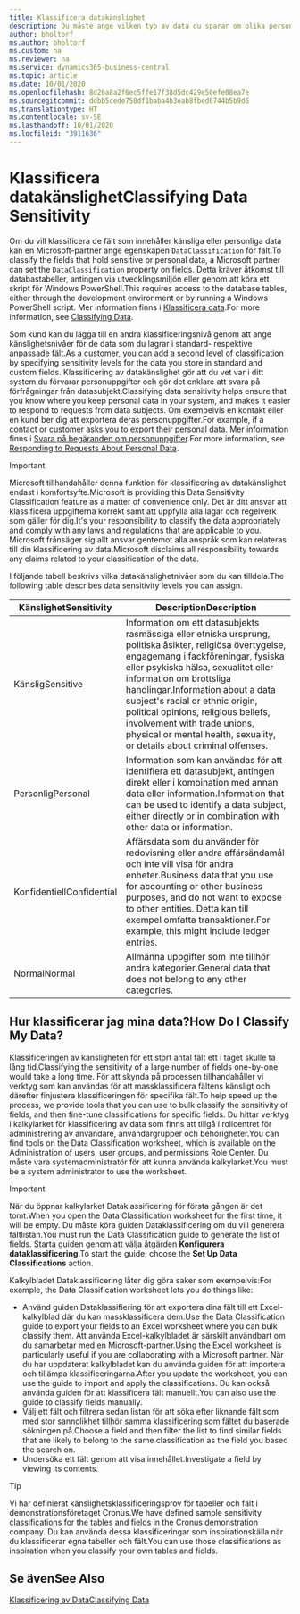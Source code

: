 ```yaml
---
title: Klassificera datakänslighet
description: Du måste ange vilken typ av data du sparar om olika personer så att du kan svara på begäranden från dessa (datasubjekten).
author: bholtorf
ms.author: bholtorf
ms.custom: na
ms.reviewer: na
ms.service: dynamics365-business-central
ms.topic: article
ms.date: 10/01/2020
ms.openlocfilehash: 8d26a8a2f6ec5ffe17f38d5dc429e50efe08ea7e
ms.sourcegitcommit: ddbb5cede750df1baba4b3eab8fbed6744b5b9d6
ms.translationtype: HT
ms.contentlocale: sv-SE
ms.lasthandoff: 10/01/2020
ms.locfileid: "3911636"
---
```

# <a name="classifying-data-sensitivity"></a><span data-ttu-id="d3558-103">Klassificera datakänslighet</span><span class="sxs-lookup"><span data-stu-id="d3558-103">Classifying Data Sensitivity</span></span>
<span data-ttu-id="d3558-104">Om du vill klassificera de fält som innehåller känsliga eller personliga data kan en Microsoft-partner ange egenskapen ```DataClassification``` för fält.</span><span class="sxs-lookup"><span data-stu-id="d3558-104">To classify the fields that hold sensitive or personal data, a Microsoft partner can set the ```DataClassification``` property on fields.</span></span> <span data-ttu-id="d3558-105">Detta kräver åtkomst till databastabeller, antingen via utvecklingsmiljön eller genom att köra ett skript för Windows PowerShell.</span><span class="sxs-lookup"><span data-stu-id="d3558-105">This requires access to the database tables, either through the development environment or by running a Windows PowerShell script.</span></span> <span data-ttu-id="d3558-106">Mer information finns i [Klassificera data](/dynamics365/business-central/dev-itpro/developer/devenv-classifying-data).</span><span class="sxs-lookup"><span data-stu-id="d3558-106">For more information, see [Classifying Data](/dynamics365/business-central/dev-itpro/developer/devenv-classifying-data).</span></span>  

<span data-ttu-id="d3558-107">Som kund kan du lägga till en andra klassificeringsnivå genom att ange känslighetsnivåer för de data som du lagrar i standard- respektive anpassade fält.</span><span class="sxs-lookup"><span data-stu-id="d3558-107">As a customer, you can add a second level of classification by specifying sensitivity levels for the data you store in standard and custom fields.</span></span> <span data-ttu-id="d3558-108">Klassificering av datakänslighet gör att du vet var i ditt system du förvarar personuppgifter och gör det enklare att svara på förfrågningar från datasubjekt.</span><span class="sxs-lookup"><span data-stu-id="d3558-108">Classifying data sensitivity helps ensure that you know where you keep personal data in your system, and makes it easier to respond to requests from data subjects.</span></span> <span data-ttu-id="d3558-109">Om exempelvis en kontakt eller en kund ber dig att exportera deras personuppgifter.</span><span class="sxs-lookup"><span data-stu-id="d3558-109">For example, if a contact or customer asks you to export their personal data.</span></span> <span data-ttu-id="d3558-110">Mer information finns i [Svara på begäranden om personuppgifter](admin-responding-to-requests-about-personal-data.md).</span><span class="sxs-lookup"><span data-stu-id="d3558-110">For more information, see [Responding to Requests About Personal Data](admin-responding-to-requests-about-personal-data.md).</span></span>

> [!Important]
> <span data-ttu-id="d3558-111">Microsoft tillhandahåller denna funktion för klassificering av datakänslighet endast i komfortsyfte.</span><span class="sxs-lookup"><span data-stu-id="d3558-111">Microsoft is providing this Data Sensitivity Classification feature as a matter of convenience only.</span></span> <span data-ttu-id="d3558-112">Det är ditt ansvar att klassificera uppgifterna korrekt samt att uppfylla alla lagar och regelverk som gäller för dig.</span><span class="sxs-lookup"><span data-stu-id="d3558-112">It's your responsibility to classify the data appropriately and comply with any laws and regulations that are applicable to you.</span></span> <span data-ttu-id="d3558-113">Microsoft frånsäger sig allt ansvar gentemot alla anspråk som kan relateras till din klassificering av data.</span><span class="sxs-lookup"><span data-stu-id="d3558-113">Microsoft disclaims all responsibility towards any claims related to your classification of the data.</span></span>  

<span data-ttu-id="d3558-114">I följande tabell beskrivs vilka datakänslighetnivåer som du kan tilldela.</span><span class="sxs-lookup"><span data-stu-id="d3558-114">The following table describes data sensitivity levels you can assign.</span></span>

|<span data-ttu-id="d3558-115">Känslighet</span><span class="sxs-lookup"><span data-stu-id="d3558-115">Sensitivity</span></span>|<span data-ttu-id="d3558-116">Description</span><span class="sxs-lookup"><span data-stu-id="d3558-116">Description</span></span>|
|----|----|
|<span data-ttu-id="d3558-117">Känslig</span><span class="sxs-lookup"><span data-stu-id="d3558-117">Sensitive</span></span> | <span data-ttu-id="d3558-118">Information om ett datasubjekts rasmässiga eller etniska ursprung, politiska åsikter, religiösa övertygelse, engagemang i fackföreningar, fysiska eller psykiska hälsa, sexualitet eller information om brottsliga handlingar.</span><span class="sxs-lookup"><span data-stu-id="d3558-118">Information about a data subject's racial or ethnic origin, political opinions, religious beliefs, involvement with trade unions, physical or mental health, sexuality, or details about criminal offenses.</span></span> |
|<span data-ttu-id="d3558-119">Personlig</span><span class="sxs-lookup"><span data-stu-id="d3558-119">Personal</span></span> | <span data-ttu-id="d3558-120">Information som kan användas för att identifiera ett datasubjekt, antingen direkt eller i kombination med annan data eller information.</span><span class="sxs-lookup"><span data-stu-id="d3558-120">Information that can be used to identify a data subject, either directly or in combination with other data or information.</span></span>|
|<span data-ttu-id="d3558-121">Konfidentiell</span><span class="sxs-lookup"><span data-stu-id="d3558-121">Confidential</span></span> | <span data-ttu-id="d3558-122">Affärsdata som du använder för redovisning eller andra affärsändamål och inte vill visa för andra enheter.</span><span class="sxs-lookup"><span data-stu-id="d3558-122">Business data that you use for accounting or other business purposes, and do not want to expose to other entities.</span></span> <span data-ttu-id="d3558-123">Detta kan till exempel omfatta transaktioner.</span><span class="sxs-lookup"><span data-stu-id="d3558-123">For example, this might include ledger entries.</span></span>|
|<span data-ttu-id="d3558-124">Normal</span><span class="sxs-lookup"><span data-stu-id="d3558-124">Normal</span></span> | <span data-ttu-id="d3558-125">Allmänna uppgifter som inte tillhör andra kategorier.</span><span class="sxs-lookup"><span data-stu-id="d3558-125">General data that does not belong to any other categories.</span></span>|

## <a name="how-do-i-classify-my-data"></a><span data-ttu-id="d3558-126">Hur klassificerar jag mina data?</span><span class="sxs-lookup"><span data-stu-id="d3558-126">How Do I Classify My Data?</span></span>
<span data-ttu-id="d3558-127">Klassificeringen av känsligheten för ett stort antal fält ett i taget skulle ta lång tid.</span><span class="sxs-lookup"><span data-stu-id="d3558-127">Classifying the sensitivity of a large number of fields one-by-one would take a long time.</span></span> <span data-ttu-id="d3558-128">För att skynda på processen tillhandahåller vi verktyg som kan användas för att massklassificera fältens känsligt och därefter finjustera klassificeringen för specifika fält.</span><span class="sxs-lookup"><span data-stu-id="d3558-128">To help speed up the process, we provide tools that you can use to bulk classify the sensitivity of fields, and then fine-tune classifications for specific fields.</span></span> <span data-ttu-id="d3558-129">Du hittar verktyg i kalkylarket för klassificering av data som finns att tillgå i rollcentret för administrering av användare, användargrupper och behörigheter.</span><span class="sxs-lookup"><span data-stu-id="d3558-129">You can find tools on the Data Classification worksheet, which is available on the Administration of users, user groups, and permissions Role Center.</span></span> <span data-ttu-id="d3558-130">Du måste vara systemadministratör för att kunna använda kalkylarket.</span><span class="sxs-lookup"><span data-stu-id="d3558-130">You must be a system administrator to use the worksheet.</span></span>

> [!Important]
> <span data-ttu-id="d3558-131">När du öppnar kalkylarket Dataklassificering för första gången är det tomt.</span><span class="sxs-lookup"><span data-stu-id="d3558-131">When you open the Data Classification worksheet for the first time, it will be empty.</span></span> <span data-ttu-id="d3558-132">Du måste köra guiden Dataklassificering om du vill generera fältlistan.</span><span class="sxs-lookup"><span data-stu-id="d3558-132">You must run the Data Classification guide to generate the list of fields.</span></span> <span data-ttu-id="d3558-133">Starta guiden genom att välja åtgärden **Konfigurera dataklassificering**.</span><span class="sxs-lookup"><span data-stu-id="d3558-133">To start the guide, choose the **Set Up Data Classifications** action.</span></span>

<span data-ttu-id="d3558-134">Kalkylbladet Dataklassificering låter dig göra saker som exempelvis:</span><span class="sxs-lookup"><span data-stu-id="d3558-134">For example, the Data Classification worksheet lets you do things like:</span></span>  

* <span data-ttu-id="d3558-135">Använd guiden Dataklassifiering för att exportera dina fält till ett Excel-kalkylblad där du kan massklassificera dem.</span><span class="sxs-lookup"><span data-stu-id="d3558-135">Use the Data Classification guide to export your fields to an Excel worksheet where you can bulk classify them.</span></span> <span data-ttu-id="d3558-136">Att använda Excel-kalkylbladet är särskilt användbart om du samarbetar med en Microsoft-partner.</span><span class="sxs-lookup"><span data-stu-id="d3558-136">Using the Excel worksheet is particularly useful if you are collaborating with a Microsoft partner.</span></span> <span data-ttu-id="d3558-137">När du har uppdaterat kalkylbladet kan du använda guiden för att importera och tillämpa klassificeringarna.</span><span class="sxs-lookup"><span data-stu-id="d3558-137">After you update the worksheet, you can use the guide to import and apply the classifications.</span></span> <span data-ttu-id="d3558-138">Du kan också använda guiden för att klassificera fält manuellt.</span><span class="sxs-lookup"><span data-stu-id="d3558-138">You can also use the guide to classify fields manually.</span></span>  
* <span data-ttu-id="d3558-139">Välj ett fält och filtrera sedan listan för att söka efter liknande fält som med stor sannolikhet tillhör samma klassificering som fältet du baserade sökningen på.</span><span class="sxs-lookup"><span data-stu-id="d3558-139">Choose a field and then filter the list to find similar fields that are likely to belong to the same classification as the field you based the search on.</span></span>  
* <span data-ttu-id="d3558-140">Undersöka ett fält genom att visa innehållet.</span><span class="sxs-lookup"><span data-stu-id="d3558-140">Investigate a field by viewing its contents.</span></span>  

> [!Tip]
> <span data-ttu-id="d3558-141">Vi har definierat känslighetsklassificeringsprov för tabeller och fält i demonstrationsföretaget Cronus.</span><span class="sxs-lookup"><span data-stu-id="d3558-141">We have defined sample sensitivity classifications for the tables and fields in the Cronus demonstration company.</span></span> <span data-ttu-id="d3558-142">Du kan använda dessa klassificeringar som inspirationskälla när du klassificerar egna tabeller och fält.</span><span class="sxs-lookup"><span data-stu-id="d3558-142">You can use those classifications as inspiration when you classify your own tables and fields.</span></span>

## <a name="see-also"></a><span data-ttu-id="d3558-143">Se även</span><span class="sxs-lookup"><span data-stu-id="d3558-143">See Also</span></span>

[<span data-ttu-id="d3558-144">Klassificering av Data</span><span class="sxs-lookup"><span data-stu-id="d3558-144">Classifying Data</span></span>](/dynamics365/business-central/dev-itpro/developer/devenv-classifying-data)  

